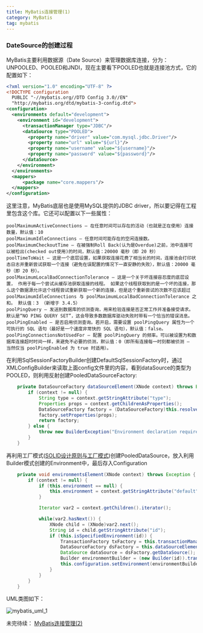 ```yaml
---
title: MyBatis连接管理(1)
category: MyBatis
tag: mybatis
---
```

### DateSource的创建过程 ###
MyBatis主要利用数据源（Date Source）来管理数据库连接，分为：UNPOOLED、POOLED和JNDI，现在主要看下POOLED也就是连接池方式，它的配置如下：

```xml
<?xml version="1.0" encoding="UTF-8" ?>
<!DOCTYPE configuration
  PUBLIC "-//mybatis.org//DTD Config 3.0//EN"
  "http://mybatis.org/dtd/mybatis-3-config.dtd">
<configuration>
  <environments default="development">
    <environment id="development">
      <transactionManager type="JDBC"/>
      <dataSource type="POOLED">
        <property name="driver" value="com.mysql.jdbc.Driver"/>
        <property name="url" value="${url}"/>
        <property name="username" value="${username}"/>
        <property name="password" value="${password}"/>
      </dataSource>
    </environment>
  </environments>
  <mappers>
      <package name="core.mappers"/>
  </mappers>
</configuration>
```
这里注意，MyBatis底层也是使用MySQL提供的JDBC driver，所以要记得在工程里包含这个库。它还可以配置以下一些属性：
```
poolMaximumActiveConnections – 在任意时间可以存在的活动（也就是正在使用）连接数量，默认值：10
poolMaximumIdleConnections – 任意时间可能存在的空闲连接数。
poolMaximumCheckoutTime – 在被强制Roll Back(认为是Overdue)之前，池中连接可以被检出(checked out使用)的时间，默认值：20000 毫秒（即 20 秒）
poolTimeToWait – 这是一个底层设置，如果获取连接花费了相当长的时间，连接池会打印状态日志并重新尝试获取一个连接（避免在误配置的情况下一直安静的失败），默认值：20000 毫秒（即 20 秒）。
poolMaximumLocalBadConnectionTolerance – 这是一个关于坏连接容忍度的底层设置， 作用于每一个尝试从缓存池获取连接的线程。 如果这个线程获取到的是一个坏的连接，那么这个数据源允许这个线程尝试重新获取一个新的连接，但是这个重新尝试的次数不应该超过 poolMaximumIdleConnections 与 poolMaximumLocalBadConnectionTolerance 之和。 默认值：3 （新增于 3.4.5）
poolPingQuery – 发送到数据库的侦测查询，用来检验连接是否正常工作并准备接受请求。默认是“NO PING QUERY SET”，这会导致多数数据库驱动失败时带有一个恰当的错误消息。
poolPingEnabled – 是否启用侦测查询。若开启，需要设置 poolPingQuery 属性为一个可执行的 SQL 语句（最好是一个速度非常快的 SQL 语句），默认值：false。
poolPingConnectionsNotUsedFor – 配置 poolPingQuery 的频率。可以被设置为和数据库连接超时时间一样，来避免不必要的侦测，默认值：0（即所有连接每一时刻都被侦测 — 当然仅当 poolPingEnabled 为 true 时适用）。
```
在利用SqlSessionFactoryBuilder创建DefaultSqlSessionFactory时，通过XMLConfigBuilder来读取上面config文件里的内容，看到dataSource的类型为POOLED，则利用反射创建PooledDataSourceFactory:
```java
    private DataSourceFactory dataSourceElement(XNode context) throws Exception {
        if (context != null) {
            String type = context.getStringAttribute("type");
            Properties props = context.getChildrenAsProperties();
            DataSourceFactory factory = (DataSourceFactory)this.resolveClass(type).newInstance();
            factory.setProperties(props);
            return factory;
        } else {
            throw new BuilderException("Environment declaration requires a DataSourceFactory.");
        }
    }
```
再利用工厂模式([SOLID设计原则与工厂模式](https://segmentfault.com/a/1190000019321915))创建PooledDataSource，放入利用Builder模式创建的Environment中，最后存入Configuration
```java
    private void environmentsElement(XNode context) throws Exception {
        if (context != null) {
            if (this.environment == null) {
                this.environment = context.getStringAttribute("default");
            }

            Iterator var2 = context.getChildren().iterator();

            while(var2.hasNext()) {
                XNode child = (XNode)var2.next();
                String id = child.getStringAttribute("id");
                if (this.isSpecifiedEnvironment(id)) {
                    TransactionFactory txFactory = this.transactionManagerElement(child.evalNode("transactionManager"));
                    DataSourceFactory dsFactory = this.dataSourceElement(child.evalNode("dataSource"));
                    DataSource dataSource = dsFactory.getDataSource();
                    Builder environmentBuilder = (new Builder(id)).transactionFactory(txFactory).dataSource(dataSource);
                    this.configuration.setEnvironment(environmentBuilder.build());
                }
            }
        }
    }
```
UML类图如下：

![mybatis_uml_1](https://raw.githubusercontent.com/Leon-WTF/leon.github.io/master/img/mybatis_uml_1.png)

未完待续：
[MyBatis连接管理(2)](https://leon-wtf.github.io/leon.github.io/mybatis/2019/05/28/MyBatis%E8%BF%9E%E6%8E%A5%E7%AE%A1%E7%90%86(2)/#more)

